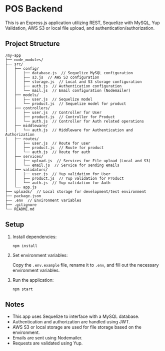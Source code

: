 # POS Backend

This is an Express.js application utilizing REST, Sequelize with MySQL, Yup Validation, AWS S3 or local file upload, and authentication/authorization.

## Project Structure

```plaintext
/my-app
├── node_modules/
├── src/
│   ├── config/
│   │   ├── database.js  // Sequelize MySQL configuration
│   │   ├── s3.js  // AWS S3 configuration
│   │   ├── storage.js  // Local and S3 storage configuration
│   │   ├── auth.js  // Authentication configuration
│   │   └── mail.js  // Email configuration (Nodemailer)
│   ├── models/
│   │   ├── user.js  // Sequelize model
│   │   └── product.js  // Sequelize model for product
│   ├── controllers/
│   │   ├── user.js  // Controller for User
│   │   ├── product.js  // Controller for Product
│   │   └── auth.js  // Controller for Auth related operations
│   ├── middleware/
│   │   └── auth.js  // Middleware for Authentication and Authorization
│   ├── routes/
│   │   ├── user.js  // Route for user
│   │   ├── product.js  // Route for product
│   │   └── auth.js  // Route for auth
│   ├── services/
│   │   ├── upload.js  // Services for File upload (Local and S3)
│   │   └── email.js  // Service for sending emails
│   ├── validators/
│   │   ├── user.js  // Yup validation for User
│   │   ├── product.js  // Yup validation for Product
│   │   └── auth.js  // Yup validation for Auth
│   └── app.js
├── uploads/  // Local storage for development/test environment
├── package.json
├── .env  // Environment variables
├── .gitignore
└── README.md
```

## Setup

1. Install dependencies:

    ```
    npm install
    ```

2. Set environment variables:

   Copy the `.env.example` file, rename it to `.env`, and fill out the necessary environment variables.


3. Run the application:

    ```
    npm start
    ```

## Notes

- This app uses Sequelize to interface with a MySQL database.
- Authentication and authorization are handled using JWT.
- AWS S3 or local storage are used for file storage based on the environment.
- Emails are sent using Nodemailer.
- Requests are validated using Yup.